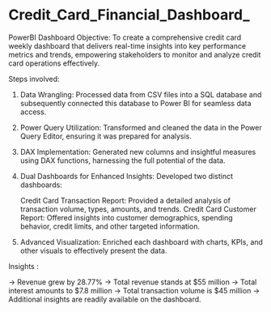 # Credit_Card_Financial_Dashboard_
PowerBI Dashboard
Objective: To create a comprehensive credit card weekly dashboard that delivers real-time insights into key performance metrics and trends, empowering stakeholders to monitor and analyze credit card operations effectively.

Steps involved:

1. Data Wrangling: Processed data from CSV files into a SQL database and subsequently connected this database to Power BI for seamless data access.

2. Power Query Utilization: Transformed and cleaned the data in the Power Query Editor, ensuring it was prepared for analysis.

3. DAX Implementation: Generated new columns and insightful measures using DAX functions, harnessing the full potential of the data.

4. Dual Dashboards for Enhanced Insights: Developed two distinct dashboards:

     Credit Card Transaction Report: Provided a detailed analysis of transaction volume, types, amounts, and trends.
     Credit Card Customer Report: Offered insights into customer demographics, spending behavior, credit limits, and other targeted information.

5. Advanced Visualization: Enriched each dashboard with charts, KPIs, and other visuals to effectively present the data.

Insights :

-> Revenue grew by 28.77%
-> Total revenue stands at $55 million
-> Total interest amounts to $7.8 million
-> Total transaction volume is $45 million
-> Additional insights are readily available on the dashboard.
